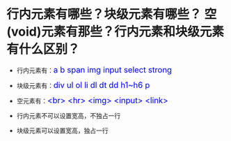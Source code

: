 # 行内元素有哪些？块级元素有哪些？ 空(void)元素有那些？行内元素和块级元素有什么区别？

- 行内元素有：<font color=blue size=4>a b span img input select strong</font>

- 块级元素有：<font color=blue size=4>div ul ol li dl dt dd h1~h6 p</font>

- 空元素有：<font color=blue size=4>\<br> \<hr> \<img> \<input> \<link> </font>

- 行内元素不可以设置宽高，不独占一行

- 块级元素可以设置宽高，独占一行